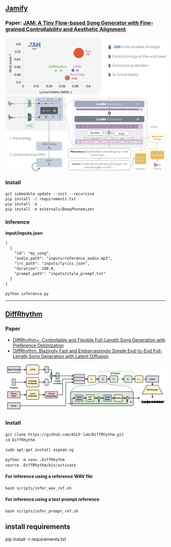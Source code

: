 ## [Jamify](https://github.com/declare-lab/jamify)

### Paper: [JAM: A Tiny Flow-based Song Generator with Fine-grained Controllability and Aesthetic Alignment](https://arxiv.org/abs/2507.20880)
![](https://github.com/declare-lab/jamify/raw/main/jam-teaser.png)
![](https://github.com/declare-lab/jamify/raw/main/jam.png)

### Install
```
git submodule update --init --recursive
pip install -r requirements.txt
pip install -e .
pip install -e externals/DeepPhonemizer
```

### Inference
**input/inputs.json** <br>
```
[
  {
    "id": "my_song",
    "audio_path": "inputs/reference_audio.mp3",
    "lrc_path": "inputs/lyrics.json", 
    "duration": 180.0,
    "prompt_path": "inputs/style_prompt.txt"
  }
]
```

`python inference.py`<br>

---
## [DiffRhythm](https://github.com/ASLP-lab/DiffRhythm)

### Paper
* [DiffRhythm+: Controllable and Flexible Full-Length Song Generation with Preference Optimization](https://arxiv.org/abs/2507.12890)
* [DiffRhythm: Blazingly Fast and Embarrassingly Simple End-to-End Full-Length Song Generation with Latent Diffusion](https://arxiv.org/abs/2503.01183)

![](https://github.com/ASLP-lab/DiffRhythm/raw/main/src/diffrhythm.jpg)

### Install

`git clone https://github.com/ASLP-lab/DiffRhythm.git`<br>
`cd DiffRhythm`<br>

`sudo apt-get install espeak-ng`<br>

`python -m venv .DiffRhythm`<br>
`source .DiffRhythm/bin/activate`<br>

#### For inference using a reference WAV file
`bash scripts/infer_wav_ref.sh`<br>

#### For inference using a text prompt reference
`bash scripts/infer_prompt_ref.sh`<br>

## install requirements
pip install -r requirements.txt
